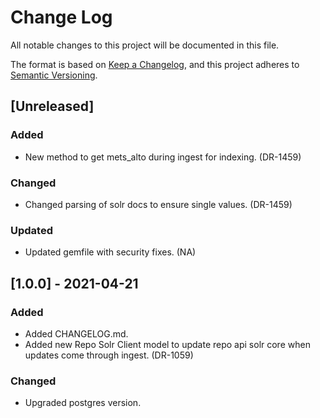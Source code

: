 # Change Log
All notable changes to this project will be documented in this file.

The format is based on [Keep a Changelog](https://keepachangelog.com/en/1.0.0/),
and this project adheres to [Semantic Versioning](https://semver.org/spec/v2.0.0.html).

## [Unreleased]
### Added
- New method to get mets_alto during ingest for indexing. (DR-1459)

### Changed
- Changed parsing of solr docs to ensure single values. (DR-1459)

### Updated
- Updated gemfile with security fixes. (NA)

## [1.0.0] - 2021-04-21
### Added
- Added CHANGELOG.md. 
- Added new Repo Solr Client model to update repo api solr core when updates come through ingest. (DR-1059)

### Changed
- Upgraded postgres version. 